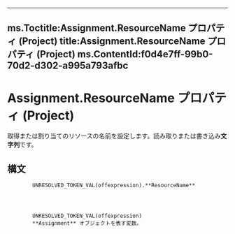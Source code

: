 

---
ms.Toctitle:Assignment.ResourceName プロパティ (Project)
title:Assignment.ResourceName プロパティ (Project)
ms.ContentId:f0d4e7ff-99b0-70d2-d302-a995a793afbc
---
# Assignment.ResourceName プロパティ (Project)




取得または割り当てのリソースの名前を設定します。読み取りまたは書き込み**文字列**です。

## 構文

            UNRESOLVED_TOKEN_VAL(offexpression).**ResourceName**




            UNRESOLVED_TOKEN_VAL(offexpression)
            **Assignment** オブジェクトを表す変数。




